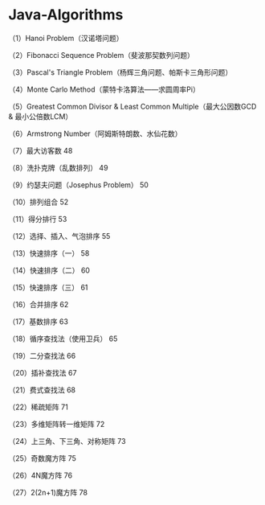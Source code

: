 # Java-Algorithms

（1）Hanoi Problem（汉诺塔问题）

（2）Fibonacci Sequence Problem（斐波那契数列问题）

（3）Pascal's Triangle Problem（杨辉三角问题、帕斯卡三角形问题） 

（4）Monte Carlo Method（蒙特卡洛算法——求圆周率Pi）

（5）Greatest Common Divisor & Least Common Multiple（最大公因数GCD & 最小公倍数LCM）

（6）Armstrong Number（阿姆斯特朗数、水仙花数）

（7）最大访客数 48

（8）洗扑克牌（乱数排列） 49

（9）约瑟夫问题（Josephus Problem） 50

（10）排列组合 52

（11）得分排行 53

（12）选择、插入、气泡排序 55

（13）快速排序（一） 58

（14）快速排序（二） 60

（15）快速排序（三） 61

（16）合并排序 62

（17）基数排序 63

（18）循序查找法（使用卫兵） 65

（19）二分查找法 66

（20）插补查找法 67

（21）费式查找法 68

（22）稀疏矩阵 71

（23）多维矩阵转一维矩阵 72

（24）上三角、下三角、对称矩阵 73

（25）奇数魔方阵 75

（26）4N魔方阵 76

（27）2(2n+1)魔方阵 78
